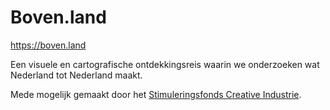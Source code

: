 # Boven.land

https://boven.land

Een visuele en cartografische ontdekkingsreis waarin we onderzoeken wat Nederland tot Nederland maakt.

Mede mogelijk gemaakt door het <a href="https://stimuleringsfonds.nl/nl/toekenningen/bovenland/5890/">Stimuleringsfonds Creative Industrie</a>.

